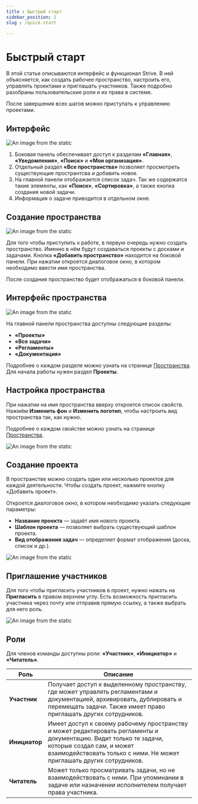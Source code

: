 ```yaml
---
title : Быстрый старт
sidebar_position: 2
slug : /quick-start

---
```


# Быстрый старт
В этой статье описываются интерфейс и функционал Strive. В ней объясняется, как создать рабочее пространство, настроить его, управлять проектами и приглашать участников. Также подробно разобраны пользовательские роли и их права в системе.

После завершения всех шагов можно приступать к управлению проектами.
## Интерфейс
![An image from the static](/img/interface.png)
1. Боковая панель обеспечивает доступ к разделам **«Главная»**, **«Уведомления»**, **«Поиск»** и **«Мои организация»**.
2. Отдельный раздел **«Все пространства»** позволяет просмотреть существующие пространтсва и добавить новое.
3. На главной панели отображается список задач. Так же содержатся такие элементы, как **«Поиск»**, **«Сортировка»**, а также кнопка создания новой задачи.
4. Информация о задаче приводится в отдельном окне.

## Создание пространства

![An image from the static](/img/spaces.png)

Для того чтобы приступить к работе, в первую очередь нужно создать пространство. Именно в нём будут создаваться проекты с досками и задачами.
Кнопка **«Добавить пространство»** находится на боковой панели. При нажатии откроется диалоговое окно, в котором необходимо ввести имя пространства.

После создания пространство будет отображаться в боковой панели.


## Интерфейс пространства

![An image from the static](/img/space_appbar.png)

На главной панели пространства доступны следующие разделы:

- **«Проекты»**
- **«Все задачи»**
- **«Регламенты»**
- **«Документация»**

Подробнее о каждом разделе можно узнать на странице [Пространства](/guide/spaces.md).
Для начала работы нужен раздел **Проекты**.


## Настройка пространства

При нажатии на имя пространства вверху откроется список свойств.
Нажмём **Изменить фон** и **Изменить логотип**, чтобы настроить вид пространства так, как нужно.

Подробнее о каждом свойстве можно узнать на странице [Пространства](/guide/spaces.md).

![An image from the static](/img/space_settings.png)

## Создание проекта

В пространстве можно создать один или несколько проектов для каждой деятельности.
Чтобы создать проект, нажмите кнопку «Добавить проект».

Откроется диалоговое окно, в котором необходимо указать следующие параметры:

- **Название проекта** — задаёт имя нового проекта.
- **Шаблон проекта** — позволяет выбрать существующий шаблон проекта.
- **Вид отображения задач** — определяет формат отображения (доска, список и др.).



![An image from the static](/img/create_project.png)


## Приглашение участников

Для того чтобы пригласить участников в проект, нужно нажать на **Пригласить** в правом верхнем углу.
Есть возможность пригласить участника через почту или отправив прямую ссылку, а также выбрать для него роль.

![An image from the static](/img/share.png)


## Роли
Для членов команды доступны роли: **«Участник»**, **«Инициатор»** и **«Читатель»**.

| Роль      | Описание |
| ----------- | ----------- |
| **Участник**      | Получает доступ к выделенному пространству, где может управлять регламентами и документацией, архивировать, дублировать и перемещать задачи. Также имеет право приглашать других сотрудников.       |
| **Инициатор**   | Имеет доступ к своему рабочему пространству и может редактировать регламенты и документацию. Видит только те задачи, которые создал сам, и может взаимодействовать только с ними. Не может приглашать других сотрудников.        |
| **Читатель**  | Может только просматривать задачи, но не взаимодействовать с ними. При упоминании в задаче или назначении исполнителем получает права участника.       |


